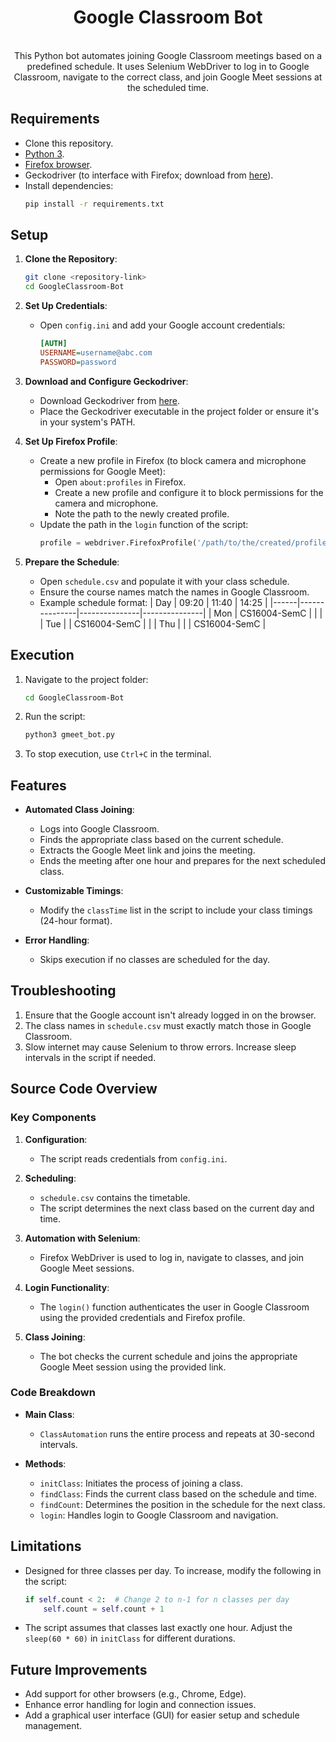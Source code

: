 <h1 align="center">Google Classroom Bot</h1>
<p align="center"><br>
This Python bot automates joining Google Classroom meetings based on a predefined schedule. It uses Selenium WebDriver to log in to Google Classroom, navigate to the correct class, and join Google Meet sessions at the scheduled time.<br></p>

## Requirements

- Clone this repository.
- [Python 3](https://www.python.org/downloads/).
- [Firefox browser](https://www.mozilla.org/en-US/firefox/all/#product-desktop-release).
- Geckodriver (to interface with Firefox; download from [here](https://github.com/mozilla/geckodriver/releases)).
- Install dependencies:
  ```bash
  pip install -r requirements.txt
  ```

## Setup

1. **Clone the Repository**:
   ```bash
   git clone <repository-link>
   cd GoogleClassroom-Bot
   ```

2. **Set Up Credentials**:
   - Open `config.ini` and add your Google account credentials:
     ```ini
     [AUTH]
     USERNAME=username@abc.com
     PASSWORD=password
     ```

3. **Download and Configure Geckodriver**:
   - Download Geckodriver from [here](https://github.com/mozilla/geckodriver/releases).
   - Place the Geckodriver executable in the project folder or ensure it's in your system's PATH.

4. **Set Up Firefox Profile**:
   - Create a new profile in Firefox (to block camera and microphone permissions for Google Meet):
     - Open `about:profiles` in Firefox.
     - Create a new profile and configure it to block permissions for the camera and microphone.
     - Note the path to the newly created profile.
   - Update the path in the `login` function of the script:
     ```python
     profile = webdriver.FirefoxProfile('/path/to/the/created/profile')
     ```

5. **Prepare the Schedule**:
   - Open `schedule.csv` and populate it with your class schedule.
   - Ensure the course names match the names in Google Classroom.
   - Example schedule format:
     | Day  | 09:20         | 11:40         | 14:25         |
     |------|---------------|---------------|---------------|
     | Mon  | CS16004-SemC  |               |               |
     | Tue  |               | CS16004-SemC  |               |
     | Thu  |               |               | CS16004-SemC  |

## Execution

1. Navigate to the project folder:
   ```bash
   cd GoogleClassroom-Bot
   ```

2. Run the script:
   ```bash
   python3 gmeet_bot.py
   ```

3. To stop execution, use `Ctrl+C` in the terminal.

## Features

- **Automated Class Joining**:
  - Logs into Google Classroom.
  - Finds the appropriate class based on the current schedule.
  - Extracts the Google Meet link and joins the meeting.
  - Ends the meeting after one hour and prepares for the next scheduled class.

- **Customizable Timings**:
  - Modify the `classTime` list in the script to include your class timings (24-hour format).

- **Error Handling**:
  - Skips execution if no classes are scheduled for the day.

## Troubleshooting

1. Ensure that the Google account isn't already logged in on the browser.
2. The class names in `schedule.csv` must exactly match those in Google Classroom.
3. Slow internet may cause Selenium to throw errors. Increase sleep intervals in the script if needed.

## Source Code Overview

### Key Components

1. **Configuration**:
   - The script reads credentials from `config.ini`.

2. **Scheduling**:
   - `schedule.csv` contains the timetable.
   - The script determines the next class based on the current day and time.

3. **Automation with Selenium**:
   - Firefox WebDriver is used to log in, navigate to classes, and join Google Meet sessions.

4. **Login Functionality**:
   - The `login()` function authenticates the user in Google Classroom using the provided credentials and Firefox profile.

5. **Class Joining**:
   - The bot checks the current schedule and joins the appropriate Google Meet session using the provided link.

### Code Breakdown

- **Main Class**:
  - `ClassAutomation` runs the entire process and repeats at 30-second intervals.

- **Methods**:
  - `initClass`: Initiates the process of joining a class.
  - `findClass`: Finds the current class based on the schedule and time.
  - `findCount`: Determines the position in the schedule for the next class.
  - `login`: Handles login to Google Classroom and navigation.

## Limitations

- Designed for three classes per day. To increase, modify the following in the script:
  ```python
  if self.count < 2:  # Change 2 to n-1 for n classes per day
      self.count = self.count + 1
  ```

- The script assumes that classes last exactly one hour. Adjust the `sleep(60 * 60)` in `initClass` for different durations.

## Future Improvements

- Add support for other browsers (e.g., Chrome, Edge).
- Enhance error handling for login and connection issues.
- Add a graphical user interface (GUI) for easier setup and schedule management.

